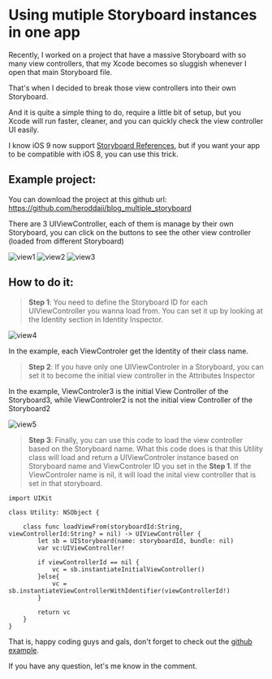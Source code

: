 Using mutiple Storyboard instances in one app
=============
Recently, I worked on a project that have a massive Storyboard with so many view controllers, that my Xcode becomes so sluggish whenever I open that main Storyboard file.

That's when I decided to break those view controllers into their own Storyboard.

And it is quite a simple thing to do, require a little bit of setup, but you Xcode will run faster, cleaner, and you can quickly check the view controller UI easily.

I know iOS 9  now support [Storyboard References](https://developer.apple.com/library/prerelease/ios/recipes/xcode_help-IB_storyboard/Chapters/AddSBReference.html), but if you want your app to be compatible with iOS 8, you can use this trick.

## Example project:
You can download the project at this github url: https://github.com/heroddaji/blog_multiple_storyboard

There are 3 UIViewController, each of them is manage by their own Storyboard,
you can click on the buttons to see the other view controller (loaded from different Storyboard)

![view1](./view1.png)
![view2](./view2.png)
![view3](./view3.png)


## How to do it:
> **Step 1**: You need to define the Storyboard ID for each UIViewController you wanna load from. You can set it up by looking at the Identity section in Identity Inspector.

![view4](./view4.png)

In the example, each ViewControler get the Identity of their class name.

> **Step 2**: If you have only one UIViewControler in a Storyboard, you can set it to become the initial view controller in the Attributes Inspector

In the example, ViewControler3 is the initial View Controller of the Storyboard3, while ViewControler2 is not the initial view Controller of the Storyboard2

![view5](./view5.png)

> **Step 3**: Finally, you can use this code to load the view controller based on the Storyboard name. What this code does is that this Utility class will load and return a UIViewControler instance based on Storyboard name and ViewControler ID you set in the **Step 1**. If the ViewControler name is nil, it will load the inital view controller that is set in that storyboard.

```
import UIKit

class Utility: NSObject {

    class func loadViewFrom(storyboardId:String, viewControllerId:String? = nil) -> UIViewController {
        let sb = UIStoryboard(name: storyboardId, bundle: nil)
        var vc:UIViewController!

        if viewControllerId == nil {
            vc = sb.instantiateInitialViewController()
        }else{
            vc = sb.instantiateViewControllerWithIdentifier(viewControllerId!)
        }

        return vc
    }
}
```

That is, happy coding guys and gals, don't forget to check out the [github example](https://github.com/heroddaji/blog_multiple_storyboard
).

If you have any question, let's me know in the comment.
